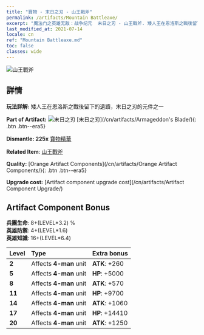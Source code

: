 ```yaml
---
title: "寶物 - 末日之刃 - 山王戰斧"
permalink: /artifacts/Mountain Battleaxe/
excerpt: "魔法门之英雄无敌：战争纪元  末日之刃 - 山王戰斧. 矮人王在恩洛斯之戰後留下的遺蹟，末日之刃的元件之一"
last_modified_at: 2021-07-14
locale: cn
ref: "Mountain Battleaxe.md"
toc: false
classes: wide
---
```


 ![山王戰斧](/images/t/artifact_40444.png)



## 詳情

 **玩法詳解:** 矮人王在恩洛斯之戰後留下的遺蹟，末日之刃的元件之一

 **Part of Artifact:** ![末日之刃](/images/t/icon_artifact_44.png) [末日之刃](/cn/artifacts/Armageddon's Blade/){: .btn .btn--era5}

 **Dismantle: 225x** [寶物精華](/cn/Items/con_905/)

 **Related Item**: [山王戰斧](/cn/Items/art_169/)

 **Quality:** [Orange Artifact Components](/cn/artifacts/Orange Artifact Components/){: .btn .btn--era5}

 **Upgrade cost:** [Artifact component upgrade cost](/cn/artifacts/Artifact Component Upgrade/)

## Artifact Component Bonus

  **兵團生命**: 8+(LEVEL\*3.2) %<br/>**英雄防禦**: 4+(LEVEL\*1.6)<br/>**英雄知識**: 16+(LEVEL\*6.4)

  |  Level  | Type |    Extra bonus  | 
  |:--------|:-----|:----------------| 
  | **2** | Affects **4-man** unit | **ATK**: +260 | 
  | **5** | Affects **4-man** unit | **HP**: +5000 | 
  | **8** | Affects **4-man** unit | **ATK**: +570 | 
  | **11** | Affects **4-man** unit | **HP**: +9700 | 
  | **14** | Affects **4-man** unit | **ATK**: +1060 | 
  | **17** | Affects **4-man** unit | **HP**: +14410 | 
  | **20** | Affects **4-man** unit | **ATK**: +1250 | 
